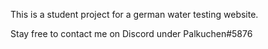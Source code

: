 This is a student project for a german water testing website.

Stay free to contact me on Discord under Palkuchen#5876